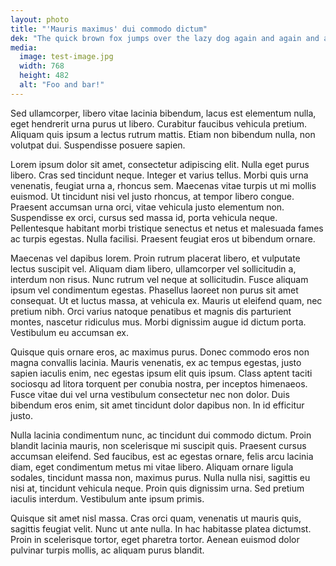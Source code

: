 ```yaml
---
layout: photo
title: "'Mauris maximus' dui commodo dictum"
dek: "The quick brown fox jumps over the lazy dog again and again and again."
media:
  image: test-image.jpg
  width: 768
  height: 482
  alt: "Foo and bar!" 
---
```


Sed ullamcorper, libero vitae lacinia bibendum, lacus est elementum nulla, eget hendrerit urna purus ut libero. Curabitur faucibus vehicula pretium. Aliquam quis ipsum a lectus rutrum mattis. Etiam non bibendum nulla, non volutpat dui. Suspendisse posuere sapien.<!--more-->

Lorem ipsum dolor sit amet, consectetur adipiscing elit. Nulla eget purus libero. Cras sed tincidunt neque. Integer et varius tellus. Morbi quis urna venenatis, feugiat urna a, rhoncus sem. Maecenas vitae turpis ut mi mollis euismod. Ut tincidunt nisi vel justo rhoncus, at tempor libero congue. Praesent accumsan urna orci, vitae vehicula justo elementum non. Suspendisse ex orci, cursus sed massa id, porta vehicula neque. Pellentesque habitant morbi tristique senectus et netus et malesuada fames ac turpis egestas. Nulla facilisi. Praesent feugiat eros ut bibendum ornare.

Maecenas vel dapibus lorem. Proin rutrum placerat libero, et vulputate lectus suscipit vel. Aliquam diam libero, ullamcorper vel sollicitudin a, interdum non risus. Nunc rutrum vel neque at sollicitudin. Fusce aliquam ipsum vel condimentum egestas. Phasellus laoreet non purus sit amet consequat. Ut et luctus massa, at vehicula ex. Mauris ut eleifend quam, nec pretium nibh. Orci varius natoque penatibus et magnis dis parturient montes, nascetur ridiculus mus. Morbi dignissim augue id dictum porta. Vestibulum eu accumsan ex.

Quisque quis ornare eros, ac maximus purus. Donec commodo eros non magna convallis lacinia. Mauris venenatis, ex ac tempus egestas, justo sapien iaculis enim, nec egestas ipsum elit quis ipsum. Class aptent taciti sociosqu ad litora torquent per conubia nostra, per inceptos himenaeos. Fusce vitae dui vel urna vestibulum consectetur nec non dolor. Duis bibendum eros enim, sit amet tincidunt dolor dapibus non. In id efficitur justo.

Nulla lacinia condimentum nunc, ac tincidunt dui commodo dictum. Proin blandit lacinia mauris, non scelerisque mi suscipit quis. Praesent cursus accumsan eleifend. Sed faucibus, est ac egestas ornare, felis arcu lacinia diam, eget condimentum metus mi vitae libero. Aliquam ornare ligula sodales, tincidunt massa non, maximus purus. Nulla nulla nisi, sagittis eu nisi at, tincidunt vehicula neque. Proin quis dignissim urna. Sed pretium iaculis interdum. Vestibulum ante ipsum primis.

Quisque sit amet nisl massa. Cras orci quam, venenatis ut mauris quis, sagittis feugiat velit. Nunc ut ante nulla. In hac habitasse platea dictumst. Proin in scelerisque tortor, eget pharetra tortor. Aenean euismod dolor pulvinar turpis mollis, ac aliquam purus blandit.
